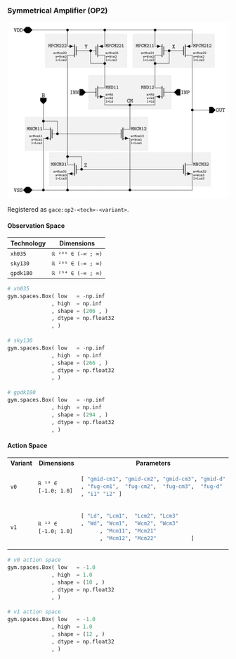 ### Symmetrical Amplifier (OP2)

![op2](https://raw.githubusercontent.com/matthschw/ace/main/figures/op2.png)

Registered as `gace:op2-<tech>-<variant>`.

#### Observation Space

| Technology | Dimensions         |
|------------|--------------------|
| `xh035`    | `ℝ ²⁰⁶ ∈ (-∞ ; ∞)` |
| `sky130`   | `ℝ ²⁶⁶ ∈ (-∞ ; ∞)` |
| `gpdk180`  | `ℝ ²⁹⁴ ∈ (-∞ ; ∞)` |

```python
# xh035
gym.spaces.Box( low   = -np.inf
              , high  = np.inf
              , shape = (206 , )
              , dtype = np.float32
              , )

# sky130
gym.spaces.Box( low   = -np.inf
              , high  = np.inf
              , shape = (266 , )
              , dtype = np.float32
              , )

# gpdk180
gym.spaces.Box( low   = -np.inf
              , high  = np.inf
              , shape = (294 , )
              , dtype = np.float32
              , )
```

#### Action Space

<table>
<tr><th>Variant</th><th>Dimensions</th> <th>Parameters</th></tr>
<tr> 
<td> 

`v0` 

</td> 
<td> 

`ℝ ¹⁰ ∈ [-1.0; 1.0]`

</td>
<td>

```python
[ "gmid-cm1", "gmid-cm2", "gmid-cm3", "gmid-d"
, "fug-cm1",  "fug-cm2",  "fug-cm3",  "fug-d" 
, "i1" "i2" ]
```

</td>
</tr>
<tr> 
<td> 

`v1` 

</td> 
<td> 

`ℝ ¹² ∈ [-1.0; 1.0]`

</td>
<td>

```python
[ "Ld", "Lcm1",  "Lcm2", "Lcm3"  
, "Wd", "Wcm1",  "Wcm2", "Wcm3" 
      , "Mcm11", "Mcm21"  
      , "Mcm12", "Mcm22"           ]
```

</td>
</tr>
</table>

```python
# v0 action space
gym.spaces.Box( low   = -1.0
              , high  = 1.0
              , shape = (10 , )
              , dtype = np.float32
              , )

# v1 action space
gym.spaces.Box( low   = -1.0
              , high  = 1.0
              , shape = (12 , )
              , dtype = np.float32
              , )
```


